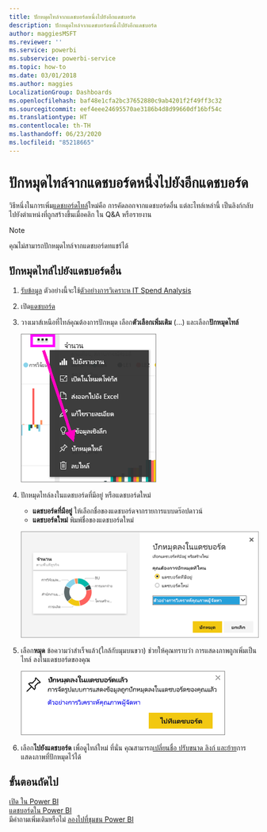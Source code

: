 ```yaml
---
title: ปักหมุดไทล์จากแดชบอร์ดหนึ่งไปยังอีกแดชบอร์ด
description: ปักหมุดไทล์จากแดชบอร์ดหนึ่งไปยังอีกแดชบอร์ด
author: maggiesMSFT
ms.reviewer: ''
ms.service: powerbi
ms.subservice: powerbi-service
ms.topic: how-to
ms.date: 03/01/2018
ms.author: maggies
LocalizationGroup: Dashboards
ms.openlocfilehash: baf48e1cfa2bc37652880c9ab4201f2f49ff3c32
ms.sourcegitcommit: eef4eee24695570ae3186b4d8d99660df16bf54c
ms.translationtype: HT
ms.contentlocale: th-TH
ms.lasthandoff: 06/23/2020
ms.locfileid: "85218665"
---
```

# <a name="pin-a-tile-from-one-dashboard-to-another-dashboard"></a>ปักหมุดไทล์จากแดชบอร์ดหนึ่งไปยังอีกแดชบอร์ด
วิธีหนึ่งในการเพิ่ม[แดชบอร์ดไทล์](../consumer/end-user-tiles.md)ใหม่คือ การคัดลอกจากแดชบอร์ดอื่น แต่ละไทล์เหล่านี้ เป็นลิงก์กลับไปยังตำแหน่งที่ถูกสร้างขึ้นเมื่อคลิก ใน Q&A หรือรายงาน 

> [!NOTE]
> คุณไม่สามารถปักหมุดไทล์จากแดชบอร์ดทแชร์ได้

## <a name="pin-a-tile-to-another-dashboard"></a>ปักหมุดไทล์ไปยังแดชบอร์ดอื่น
1. [รับข้อมูล](../connect-data/service-get-data.md) ตัวอย่างนี้จะใช้[ตัวอย่างการวิเคราะห IT Spend Analysis ](sample-it-spend.md)
2. เปิด[แดชบอร์ด](../consumer/end-user-dashboards.md)
3. วางเมาส์เหนือที่ไทล์คุณต้องการปักหมุด เลือก**ตัวเลือกเพิ่มเติม** (...) และเลือก**ปักหมุดไทล์**  
   
   ![เมนูจุดไข่ปลา](media/service-pin-tile-to-another-dashboard/power-bi-pin-another-dash.png)
4. ปักหมุดไทล์ลงในแดชบอร์ดที่มีอยู่ หรือแดชบอร์ดใหม่ 
   
   * **แดชบอร์ดที่มีอยู่** ให้เลือกชื่อของแดชบอร์ดจากรายการแบบดร๊อปดาวน์
   * **แดชบอร์ดใหม่** พิมพ์ชื่อของแดชบอร์ดใหม่
   
   ![ปักหมุดกล่องข้อความแดชบอร์ด](media/service-pin-tile-to-another-dashboard/pbi_pintoanotherdash.png)
5. เลือก**หมุด**
   ข้อความว่าสำเร็จแล้ว(ใกล้กับมุมบนขวา) ช่วยให้คุณทราบว่า การแสดงภาพถูกเพิ่มเป็นไทล์ ลงในแดชบอร์ดของคุณ
   
   ![ได้ปักหมุดหน้าต่างแดชบอร์ด](media/service-pin-tile-to-another-dashboard/power-bi-pin-success.png)
6. เลือก**ไปยังแดชบอร์ด** เพื่อดูไทล์ใหม่ ที่นั่น คุณสามารถ[เปลี่ยนชื่อ ปรับขนาด ลิงก์ และย้าย](service-dashboard-edit-tile.md)การแสดงภาพที่ปักหมุดไว้ได้

## <a name="next-steps"></a>ขั้นตอนถัดไป
[เปิด ใน Power BI](../consumer/end-user-tiles.md)  
[แดชบอร์ดใน Power BI](../consumer/end-user-dashboards.md)  
มีคำถามเพิ่มเติมหรือไม่ [ลองไปที่ชุมชน Power BI](https://community.powerbi.com/)
